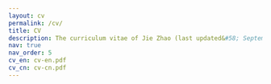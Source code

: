 ```yaml
---
layout: cv
permalink: /cv/
title: CV
description: The curriculum vitae of Jie Zhao (last updated&#58; September 18, 2023) is available in a PDF format.
nav: true
nav_order: 5
cv_en: cv-en.pdf
cv_cn: cv-cn.pdf
---
```

